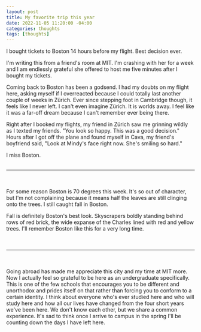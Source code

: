 ```yaml
---
layout: post
title: My favorite trip this year
date: 2022-11-05 11:20:00 -04:00
categories: thoughts
tags: [thoughts]
---
```

I bought tickets to Boston 14 hours before my flight. Best decision ever.

I'm writing this from a friend's room at MIT. I'm crashing with her for a week and I am endlessly grateful she offered to host me five minutes after I bought my tickets.

Coming back to Boston has been a godsend. I had my doubts on my flight here, asking myself if I overreacted because I could totally last another couple of weeks in Zürich. Ever since stepping foot in Cambridge though, it feels like I never left. I can't even imagine Zürich. It is worlds away. I feel like it was a far-off dream because I can't remember ever being there.

Right after I booked my flights, my friend in Zürich saw me grinning wildly as I texted my friends. "You look so happy. This was a good decision." Hours after I got off the plane and found myself in Cava, my friend's boyfriend said, "Look at Mindy's face right now. She's smiling so hard." 

I miss Boston. 
<br/><br/>  

---
<br/><br/>
For some reason Boston is 70 degrees this week. It's so out of character, but I'm not complaining because it means half the leaves are still clinging onto the trees. I still caught fall in Boston. 

Fall is definitely Boston's best look. Skyscrapers boldly standing behind rows of red brick, the wide expanse of the Charles lined with red and yellow trees. I'll remember Boston like this for a very long time.   
<br/><br/>

---   
<br/><br/>
Going abroad has made me appreciate this city and my time at MIT more. Now I actually feel so grateful to be here as an undergraduate specifically. This is one of the few schools that encourages you to be different and unorthodox and prides itself on that rather than forcing you to conform to a certain identity. I think about everyone who's ever studied here and who will study here and how all our lives have changed from the four short years we've been here. We don't know each other, but we share a common experience. It's sad to think once I arrive to campus in the spring I'll be counting down the days I have left here. 